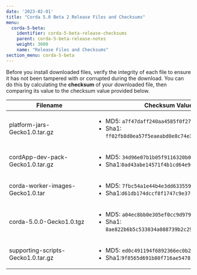 ```yaml
---
date: '2023-02-01'
title: "Corda 5.0 Beta 2 Release Files and Checksums"
menu:
  corda-5-beta:
    identifier: corda-5-beta-release-checksums
    parent: corda-5-beta-release-notes
    weight: 3000
    name: "Release Files and Checksums"
section_menu: corda-5-beta
---
```


Before you install downloaded files, verify the integrity of each file to ensure it has not been tampered with or corrupted during the download. You can do this by calculating the **checksum** of your downloaded file, then comparing its value to the checksum value provided below.

| <div style="width:220px">Filename</div> | Checksum Value                                                                                                                                                                             |
|---------------------------------------|-----------------------------------------------------------------------------------------------------------------------------------------------------------------------------------------|
| platform-jars-Gecko1.0.tar.gz                 | <ul><li> MD5: `a7f47daff240aa4585f0f276cd75e2c4` </li> <li> Sha1: `ff02fb8d0ea57f5eaeabd0e8c74e38ebc25189b3`</li></ul>                                                                                                          |
| cordApp-dev-pack-Gecko1.0.tar.gz                    |<ul><li> MD5: `34d96e07b1b05f9116320b0f0ab57e00`</li><li> Sha1:`0ad43abe14571f4b1cd64e900712e8585030e6a7`</li></ul>                                                                                                                                       |
| corda-worker-images-Gecko1.0.tar                         |<ul><li> MD5: `7fbc54a1e44b4e3dd63355965b0fe302`</li> <li> Sha1:`d61db174dccf8f1747c9e37014f3ba573cc972bd`  </li></ul>                                                                                                                                     |
| corda-5.0.0-Gecko1.0.tgz                         | <ul><li> MD5: `a04ec8bb0e305ef0cc9d9794f2bf6c56`</li> <li> Sha1: `8ae822b6b5c533034a088739b2c29fd17259176e`</li></ul> |
| supporting-scripts-Gecko1.0.tar.gz                          |<ul> <li> MD5: `ed0c491194f6892366ec0b2df314c94d` </li> <li> Sha1:`9f8565d691b80f716ae5478c85e18000283c4405` </li></ul>                                                          |